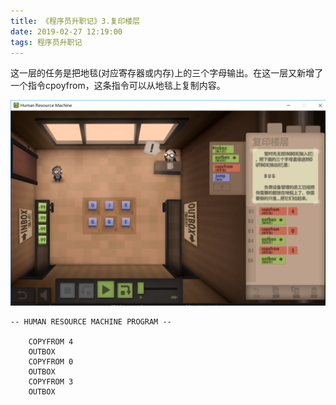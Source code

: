 ```yaml
---
title: 《程序员升职记》3.复印楼层
date: 2019-02-27 12:19:00
tags: 程序员升职记
---
```


这一层的任务是把地毯(对应寄存器或内存)上的三个字母输出。在这一层又新增了一个指令cpoyfrom，这条指令可以从地毯上复制内容。
<!-- more --> 
![](https://github.com/zkangHUST/Human-Resource-Machine/blob/master/pic/03%E5%A4%8D%E5%8D%B0%E6%A5%BC%E5%B1%82.png?raw=true)

```
-- HUMAN RESOURCE MACHINE PROGRAM --

    COPYFROM 4
    OUTBOX  
    COPYFROM 0
    OUTBOX  
    COPYFROM 3
    OUTBOX  
```